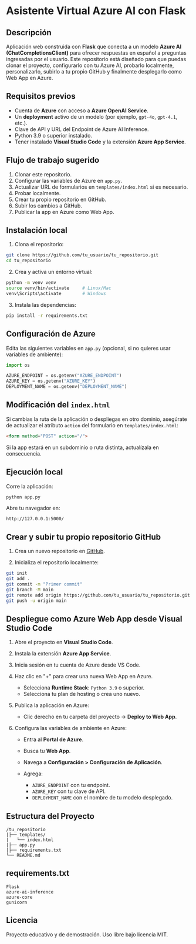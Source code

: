 # Asistente Virtual Azure AI con Flask

## Descripción

Aplicación web construida con **Flask** que conecta a un modelo **Azure AI (ChatCompletionsClient)** para ofrecer respuestas en español a preguntas ingresadas por el usuario. Este repositorio está diseñado para que puedas clonar el proyecto, configurarlo con tu Azure AI, probarlo localmente, personalizarlo, subirlo a tu propio GitHub y finalmente desplegarlo como Web App en Azure.

## Requisitos previos

* Cuenta de **Azure** con acceso a **Azure OpenAI Service**.
* Un **deployment** activo de un modelo (por ejemplo, `gpt-4o`, `gpt-4.1`, etc.).
* Clave de API y URL del Endpoint de Azure AI Inference.
* Python 3.9 o superior instalado.
* Tener instalado **Visual Studio Code** y la extensión **Azure App Service**.

## Flujo de trabajo sugerido

1. Clonar este repositorio.
2. Configurar las variables de Azure en `app.py`.
3. Actualizar URL de formularios en `templates/index.html` si es necesario.
4. Probar localmente.
5. Crear tu propio repositorio en GitHub.
6. Subir los cambios a GitHub.
7. Publicar la app en Azure como Web App.

## Instalación local

1. Clona el repositorio:

```bash
git clone https://github.com/tu_usuario/tu_repositorio.git
cd tu_repositorio
```

2. Crea y activa un entorno virtual:

```bash
python -m venv venv
source venv/bin/activate     # Linux/Mac
venv\Scripts\activate        # Windows
```

3. Instala las dependencias:

```bash
pip install -r requirements.txt
```

## Configuración de Azure

Edita las siguientes variables en `app.py` (opcional, si no quieres usar variables de ambiente):

```python
import os

AZURE_ENDPOINT = os.getenv("AZURE_ENDPOINT")
AZURE_KEY = os.getenv("AZURE_KEY")
DEPLOYMENT_NAME = os.getenv("DEPLOYMENT_NAME")
```

## Modificación del `index.html`

Si cambias la ruta de la aplicación o despliegas en otro dominio, asegúrate de actualizar el atributo `action` del formulario en `templates/index.html`:

```html
<form method="POST" action="/">
```

Si la app estará en un subdominio o ruta distinta, actualízala en consecuencia.

## Ejecución local

Corre la aplicación:

```bash
python app.py
```

Abre tu navegador en:

```
http://127.0.0.1:5000/
```

## Crear y subir tu propio repositorio GitHub

1. Crea un nuevo repositorio en [GitHub](https://github.com/new).

2. Inicializa el repositorio localmente:

```bash
git init
git add .
git commit -m "Primer commit"
git branch -M main
git remote add origin https://github.com/tu_usuario/tu_repositorio.git
git push -u origin main
```

## Despliegue como Azure Web App desde Visual Studio Code

1. Abre el proyecto en **Visual Studio Code**.
2. Instala la extensión **Azure App Service**.
3. Inicia sesión en tu cuenta de Azure desde VS Code.
4. Haz clic en "+" para crear una nueva Web App en Azure.

   * Selecciona **Runtime Stack**: `Python 3.9` o superior.
   * Selecciona tu plan de hosting o crea uno nuevo.
5. Publica la aplicación en Azure:

   * Clic derecho en tu carpeta del proyecto -> **Deploy to Web App**.
6. Configura las variables de ambiente en Azure:

   * Entra al **Portal de Azure**.
   * Busca tu **Web App**.
   * Navega a **Configuración > Configuración de Aplicación**.
   * Agrega:

     * `AZURE_ENDPOINT` con tu endpoint.
     * `AZURE_KEY` con tu clave de API.
     * `DEPLOYMENT_NAME` con el nombre de tu modelo desplegado.

## Estructura del Proyecto

```
/tu_repositorio
|├── templates/
|   └── index.html
|├── app.py
|├── requirements.txt
└── README.md
```

## requirements.txt

```
Flask
azure-ai-inference
azure-core
gunicorn
```

## Licencia

Proyecto educativo y de demostración. Uso libre bajo licencia MIT.